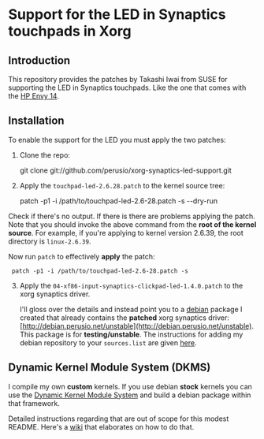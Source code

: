 # Support for the LED in Synaptics touchpads in Xorg

## Introduction

This repository provides the patches by Takashi Iwai from SUSE for
supporting the LED in Synaptics touchpads. Like the one that comes
with the
[HP Envy 14](https://secure.wikimedia.org/wikipedia/en/wiki/HP_Envy#Envy_14).
 
## Installation

To enable the support for the LED you must apply the two patches:

 1. Clone the repo:
 
     git clone git://github.com/perusio/xorg-synaptics-led-support.git

 2. Apply the `touchpad-led-2.6.28.patch` to the kernel source tree:
     
     patch -p1 -i /path/to/touchpad-led-2.6-28.patch -s --dry-run
   
   Check if there's no output. If there is there are problems applying
   the patch. Note that you should invoke the above command from the
   **root of the kernel source**. For example, if you're applying to
   kernel version 2.6.39, the root directory is `linux-2.6.39`.
   
   Now run `patch` to effectively **apply** the patch:
   
     patch -p1 -i /path/to/touchpad-led-2.6-28.patch -s
     
 3. Apply the `04-xf86-input-synaptics-clickpad-led-1.4.0.patch` to
    the xorg synaptics driver.
     
    I'll gloss over the details and instead point you to a
    [debian](http://debian.org) package I created that already
    contains the **patched** xorg synaptics driver:
    [http://debian.perusio.net/unstable](http://debian.perusio.net/unstable). This
    package is for **testing/unstable**. The instructions for adding
    my debian repository to your `sources.list` are given
    [here](http://debian.perusio.net).
    
## Dynamic Kernel Module System (DKMS)

I compile my own **custom** kernels. If you use debian **stock**
kernels you can use the
[Dynamic Kernel Module System](http://packages.debian.org/wheezy/dkms)
and build a debian package within that framework.

Detailed instructions regarding that are out of scope for this modest
README. Here's a
[wiki](http://tjworld.net/wiki/Linux/Ubuntu/Kernel/BuildDebianDKMSPackages)
that elaborates on how to do that.
